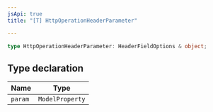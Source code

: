 ```yaml
---
jsApi: true
title: "[T] HttpOperationHeaderParameter"

---
```

```ts
type HttpOperationHeaderParameter: HeaderFieldOptions & object;
```

## Type declaration

| Name | Type |
| ------ | ------ |
| `param` | `ModelProperty` |
